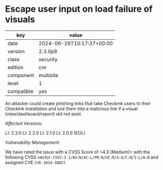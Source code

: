 [//]: # (werk v2)
# Escape user input on load failure of visuals

key        | value
---------- | ---
date       | 2024-06-26T10:17:37+00:00
version    | 2.3.0p8
class      | security
edition    | cre
component  | multisite
level      | 1
compatible | yes

An attacker could create phishing links that take Checkmk users to their
Checkmk installation and lure them into a malicious link if a visual
(view/dashboard/report) did not exist.

<em>Affected Versions</em>:

LI: 2.3.0
LI: 2.2.0
LI: 2.1.0
LI: 2.0.0 (EOL)

<em>Vulnerability Management</em>:

We have rated the issue with a CVSS Score of <4.3 (Medium)> with the following
CVSS vector: <code>CVSS:3.1/AV:N/AC:L/PR:N/UI:R/S:U/C:N/I:L/A:N</code> and assigned CVE
<code>CVE-2024-38857</code>.
